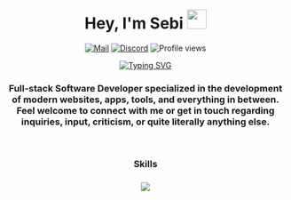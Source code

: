 <h1 align="center"><b>Hey, I'm Sebi&nbsp;</b><img src="https://media.giphy.com/media/hvRJCLFzcasrR4ia7z/giphy.gif" width="35"></h1>
<div align="center">

  [![Mail](https://img.shields.io/badge/Mail-sebilune%40proton.me-red?style=flat&logo=gmail&logoColor=white)](mailto:sebilune@proton.me)
  [![Discord](https://img.shields.io/badge/Discord-sebilune-5865F2?style=flat&logo=discord&logoColor=white)](https://discord.com/users/641805554989137953)
  ![Profile views](https://komarev.com/ghpvc/?username=sebilune&color=blue&style=flat)
  
</div>

<p align="center">
  <a href="https://github.com/DenverCoder1/readme-typing-svg">
      <img src="https://readme-typing-svg.herokuapp.com?font=Lexend&color=cyan&size=25&center=true&vCenter=true&width=600&height=100&lines=Self-taught+Full-Stack+Developer+&hearts;++;Computer+Science+Student,;Linux+Power+User,;Active+Learner/Researcher,;Homelab+Enthusiast," alt="Typing SVG">
  </a>
</p>

<h3 align="center">Full-stack Software Developer specialized in the development of modern websites, apps, tools, and everything in between. Feel welcome to connect with me or get in touch regarding inquiries, input, criticism, or quite literally anything else.</h3>

<br>

<h3 align="center">Skills<h3>
<p align="center">
  <a href="https://github.com/sebilune">
    <img src="https://skillicons.dev/icons?i=next,vite,react,ts,tailwind,sass,bun,nodejs,postgresql,git,bash,docker,python,go,vscode,vim,linux,windows&perline=9" />
  </a>
</p>

